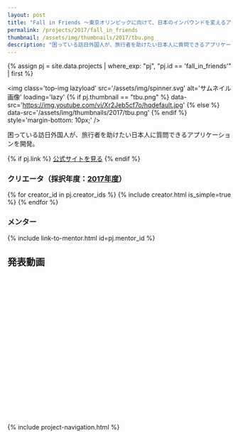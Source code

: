 ```yaml
---
layout: post
title: "Fall in Friends ～東京オリンピックに向けて、日本のインバウンドを変えるアプリを作る ～"
permalink: /projects/2017/fall_in_friends
thumbnail: /assets/img/thumbnails/2017/tbu.png
description: "困っている訪日外国人が、旅行者を助けたい日本人に質問できるアプリケーションを開発。"
---
```


{% assign pj = site.data.projects | where_exp: "pj", "pj.id == 'fall_in_friends'" | first %}

<img class='top-img lazyload' src='/assets/img/spinner.svg' alt='サムネイル画像' loading='lazy'
{% if pj.thumbnail == "tbu.png" %} data-src='https://img.youtube.com/vi/Xr2Jeb5cf7o/hqdefault.jpg'
{% else %}                         data-src='/assets/img/thumbnails/2017/tbu.png'
{% endif %}                        style='margin-bottom: 10px;' />

困っている訪日外国人が、旅行者を助けたい日本人に質問できるアプリケーションを開発。

{% if pj.link %}
<a href="{{ pj.link }}" target="_blank" class="button">公式サイトを見る</a>
{% endif %}

### クリエータ（採択年度：<a href='/projects/2017'>2017年度</a>）
<p>
{% for creator_id in pj.creator_ids %}
  {% include creator.html is_simple=true %}
{% endfor %}
</p>

### メンター
<p>{% include link-to-mentor.html id=pj.mentor_id %}</p>

## 発表動画
<div class="youtube">
  <iframe width="560" height="315" class="lazyload" data-src="https://www.youtube.com/embed/Xr2Jeb5cf7o?rel=0" frameborder="0" allowfullscreen=""></iframe>
</div>

{% include project-navigation.html %}

